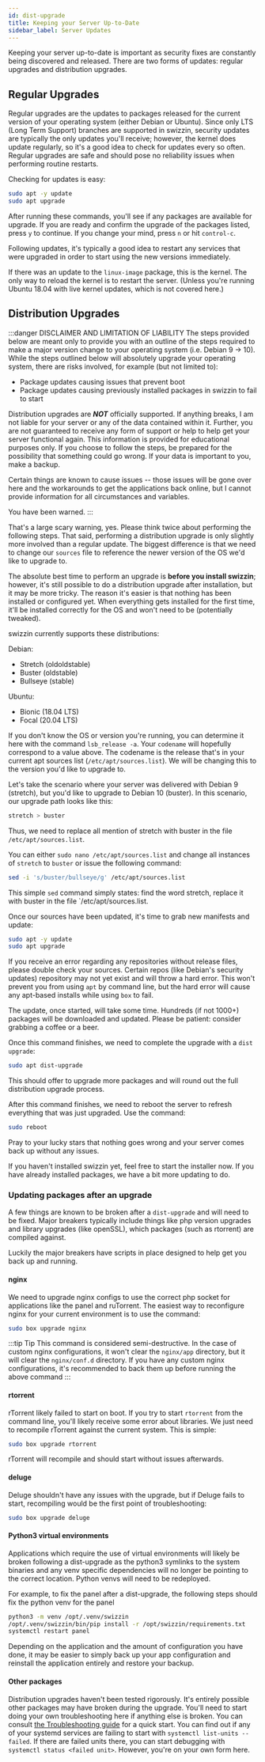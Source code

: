 ```yaml
---
id: dist-upgrade
title: Keeping your Server Up-to-Date
sidebar_label: Server Updates
---
```


Keeping your server up-to-date is important as security fixes are constantly being discovered and released. There are two forms of updates: regular upgrades and distribution upgrades.

## Regular Upgrades

Regular upgrades are the updates to packages released for the current version of your operating system (either Debian or Ubuntu). Since only LTS (Long Term Support) branches are supported in swizzin, security updates are typically the only updates you'll receive; however, the kernel does update regularly, so it's a good idea to check for updates every so often. Regular upgrades are safe and should pose no reliability issues when performing routine restarts.

Checking for updates is easy:

```bash main
sudo apt -y update
sudo apt upgrade
```

After running these commands, you'll see if any packages are available for upgrade. If you are ready and confirm the upgrade of the packages listed, press `y` to continue. If you change your mind, press `n` or hit `control-c`.

Following updates, it's typically a good idea to restart any services that were upgraded in order to start using the new versions immediately.

If there was an update to the `linux-image` package, this is the kernel. The only way to reload the kernel is to restart the server. (Unless you're running Ubuntu 18.04 with live kernel updates, which is not covered here.)

## Distribution Upgrades

:::danger DISCLAIMER AND LIMITATION OF LIABILITY
The steps provided below are meant only to provide you with an outline of the steps required to make a major version change to your operating system (i.e. Debian 9 -> 10). While the steps outlined below will absolutely upgrade your operating system, there are risks involved, for example (but not limited to):

- Package updates causing issues that prevent boot
- Package updates causing previously installed packages in swizzin to fail to start

Distribution upgrades are ***NOT*** officially supported. If anything breaks, I am not liable for your server or any of the data contained within it. Further, you are not guaranteed to receive any form of support or help to help get your server functional again. This information is provided for educational purposes only. If you choose to follow the steps, be prepared for the possibility that something could go wrong. If your data is important to you, make a backup.

Certain things are known to cause issues -- those issues will be gone over here and the workarounds to get the applications back online, but I cannot provide information for all circumstances and variables.

You have been warned.
:::

That's a large scary warning, yes. Please think twice about performing the following steps. That said, performing a distribution upgrade is only slightly more involved than a regular update. The biggest difference is that we need to change our `sources` file to reference the newer version of the OS we'd like to upgrade to.

The absolute best time to perform an upgrade is **before you install swizzin**; however, it's still possible to do a distribution upgrade after installation, but it may be more tricky. The reason it's easier is that nothing has been installed or configured yet. When everything gets installed for the first time, it'll be installed correctly for the OS and won't need to be (potentially tweaked).

swizzin currently supports these distributions:

Debian:
- Stretch (oldoldstable)
- Buster (oldstable)
- Bullseye (stable)

Ubuntu:
- Bionic (18.04 LTS)
- Focal (20.04 LTS)

If you don't know the OS or version you're running, you can determine it here with the command `lsb_release -a`. Your `codename` will hopefully correspond to a value above. The codename is the release that's in your current apt sources list (`/etc/apt/sources.list`). We will be changing this to the version you'd like to upgrade to.

Let's take the scenario where your server was delivered with Debian 9 (stretch), but you'd like to upgrade to Debian 10 (buster). In this scenario, our upgrade path looks like this:

```bash main
stretch > buster
```

Thus, we need to replace all mention of stretch with buster in the file `/etc/apt/sources.list`.

You can either `sudo nano /etc/apt/sources.list` and change all instances of `stretch` to `buster` or issue the following command:

```bash main
sed -i 's/buster/bullseye/g' /etc/apt/sources.list
```

This simple `sed` command simply states: find the word stretch, replace it with buster in the file `/etc/apt/sources.list.

Once our sources have been updated, it's time to grab new manifests and update:

```bash main
sudo apt -y update
sudo apt upgrade
```

If you receive an error regarding any repositories without release files, please double check your sources. Certain repos (like Debian's security updates) repository may not yet exist and will throw a hard error. This won't prevent you from using `apt` by command line, but the hard error will cause any apt-based installs while using `box` to fail.

The update, once started, will take some time. Hundreds (if not 1000+) packages will be downloaded and updated. Please be patient: consider grabbing a coffee or a beer.

Once this command finishes, we need to complete the upgrade with a `dist upgrade`:

```bash main
sudo apt dist-upgrade
```

This should offer to upgrade more packages and will round out the full distribution upgrade process.

After this command finishes, we need to reboot the server to refresh everything that was just upgraded. Use the command:

```bash main
sudo reboot
```

Pray to your lucky stars that nothing goes wrong and your server comes back up without any issues.

If you haven't installed swizzin yet, feel free to start the installer now. If you have already installed packages, we have a bit more updating to do.

### Updating packages after an upgrade

A few things are known to be broken after a `dist-upgrade` and will need to be fixed. Major breakers typically include things like php version upgrades and library upgrades (like openSSL), which packages (such as rtorrent) are compiled against.

Luckily the major breakers have scripts in place designed to help get you back up and running.

#### nginx

We need to upgrade nginx configs to use the correct php socket for applications like the panel and ruTorrent. The easiest way to reconfigure nginx for your current environment is to use the command:

```bash main
sudo box upgrade nginx
```

:::tip Tip
This command is considered semi-destructive. In the case of custom nginx configurations, it won't clear the `nginx/app` directory, but it will clear the `nginx/conf.d` directory. If you have any custom nginx configurations, it's recommended to back them up before running the above command
:::

#### rtorrent

rTorrent likely failed to start on boot. If you try to start `rtorrent` from the command line, you'll likely receive some error about libraries. We just need to recompile rTorrent against the current system. This is simple:

```bash main
sudo box upgrade rtorrent
```

rTorrent will recompile and should start without issues afterwards.

#### deluge

Deluge shouldn't have any issues with the upgrade, but if Deluge fails to start, recompiling would be the first point of troubleshooting:

```bash main
sudo box upgrade deluge
```

#### Python3 virtual environments

Applications which require the use of virtual environments will likely be broken following a dist-upgrade as the python3 symlinks to the system binaries and any venv specific dependencies will no longer be pointing to the correct location. Python venvs will need to be redeployed.

For example, to fix the panel after a dist-upgrade, the following steps should fix the python venv for the panel

```bash
python3 -m venv /opt/.venv/swizzin
/opt/.venv/swizzin/bin/pip install -r /opt/swizzin/requirements.txt
systemctl restart panel
```

Depending on the application and the amount of configuration you have done, it may be easier to simply back up your app configuration and reinstall the application entirely and restore your backup.

#### Other packages

Distribution upgrades haven't been tested rigorously. It's entirely possible other packages may have broken during the upgrade. You'll need to start doing your own troubleshooting here if anything else is broken. You can consult [the Troubleshooting guide](/guides/troubleshooting) for a quick start. You can find out if any of your systemd services are failing to start with `systemctl list-units --failed`. If there are failed units there, you can start debugging with `systemctl status <failed unit>`. However, you're on your own form here.


